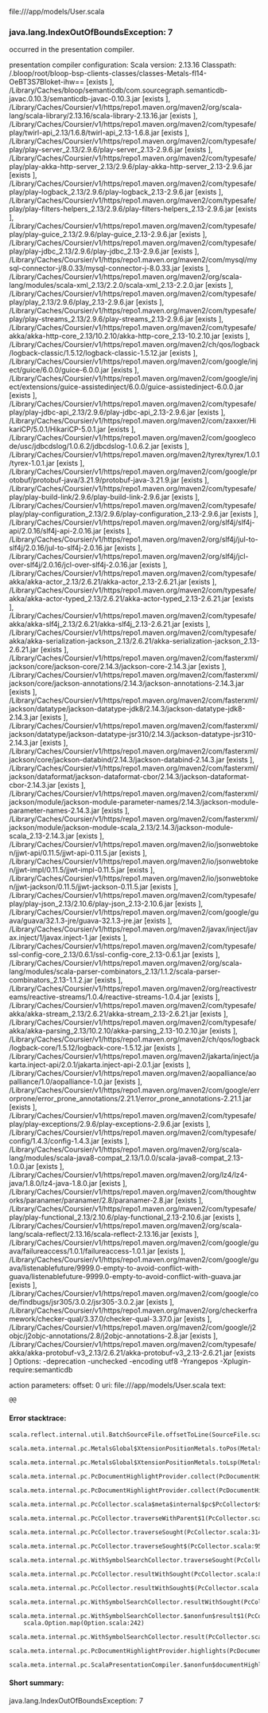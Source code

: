 file://<WORKSPACE>/app/models/User.scala
### java.lang.IndexOutOfBoundsException: 7

occurred in the presentation compiler.

presentation compiler configuration:
Scala version: 2.13.16
Classpath:
<WORKSPACE>/.bloop/root/bloop-bsp-clients-classes/classes-Metals-fl14-OeBT3S7BIoket-ihw== [exists ], <HOME>/Library/Caches/bloop/semanticdb/com.sourcegraph.semanticdb-javac.0.10.3/semanticdb-javac-0.10.3.jar [exists ], <HOME>/Library/Caches/Coursier/v1/https/repo1.maven.org/maven2/org/scala-lang/scala-library/2.13.16/scala-library-2.13.16.jar [exists ], <HOME>/Library/Caches/Coursier/v1/https/repo1.maven.org/maven2/com/typesafe/play/twirl-api_2.13/1.6.8/twirl-api_2.13-1.6.8.jar [exists ], <HOME>/Library/Caches/Coursier/v1/https/repo1.maven.org/maven2/com/typesafe/play/play-server_2.13/2.9.6/play-server_2.13-2.9.6.jar [exists ], <HOME>/Library/Caches/Coursier/v1/https/repo1.maven.org/maven2/com/typesafe/play/play-akka-http-server_2.13/2.9.6/play-akka-http-server_2.13-2.9.6.jar [exists ], <HOME>/Library/Caches/Coursier/v1/https/repo1.maven.org/maven2/com/typesafe/play/play-logback_2.13/2.9.6/play-logback_2.13-2.9.6.jar [exists ], <HOME>/Library/Caches/Coursier/v1/https/repo1.maven.org/maven2/com/typesafe/play/play-filters-helpers_2.13/2.9.6/play-filters-helpers_2.13-2.9.6.jar [exists ], <HOME>/Library/Caches/Coursier/v1/https/repo1.maven.org/maven2/com/typesafe/play/play-guice_2.13/2.9.6/play-guice_2.13-2.9.6.jar [exists ], <HOME>/Library/Caches/Coursier/v1/https/repo1.maven.org/maven2/com/typesafe/play/play-jdbc_2.13/2.9.6/play-jdbc_2.13-2.9.6.jar [exists ], <HOME>/Library/Caches/Coursier/v1/https/repo1.maven.org/maven2/com/mysql/mysql-connector-j/8.0.33/mysql-connector-j-8.0.33.jar [exists ], <HOME>/Library/Caches/Coursier/v1/https/repo1.maven.org/maven2/org/scala-lang/modules/scala-xml_2.13/2.2.0/scala-xml_2.13-2.2.0.jar [exists ], <HOME>/Library/Caches/Coursier/v1/https/repo1.maven.org/maven2/com/typesafe/play/play_2.13/2.9.6/play_2.13-2.9.6.jar [exists ], <HOME>/Library/Caches/Coursier/v1/https/repo1.maven.org/maven2/com/typesafe/play/play-streams_2.13/2.9.6/play-streams_2.13-2.9.6.jar [exists ], <HOME>/Library/Caches/Coursier/v1/https/repo1.maven.org/maven2/com/typesafe/akka/akka-http-core_2.13/10.2.10/akka-http-core_2.13-10.2.10.jar [exists ], <HOME>/Library/Caches/Coursier/v1/https/repo1.maven.org/maven2/ch/qos/logback/logback-classic/1.5.12/logback-classic-1.5.12.jar [exists ], <HOME>/Library/Caches/Coursier/v1/https/repo1.maven.org/maven2/com/google/inject/guice/6.0.0/guice-6.0.0.jar [exists ], <HOME>/Library/Caches/Coursier/v1/https/repo1.maven.org/maven2/com/google/inject/extensions/guice-assistedinject/6.0.0/guice-assistedinject-6.0.0.jar [exists ], <HOME>/Library/Caches/Coursier/v1/https/repo1.maven.org/maven2/com/typesafe/play/play-jdbc-api_2.13/2.9.6/play-jdbc-api_2.13-2.9.6.jar [exists ], <HOME>/Library/Caches/Coursier/v1/https/repo1.maven.org/maven2/com/zaxxer/HikariCP/5.0.1/HikariCP-5.0.1.jar [exists ], <HOME>/Library/Caches/Coursier/v1/https/repo1.maven.org/maven2/com/googlecode/usc/jdbcdslog/1.0.6.2/jdbcdslog-1.0.6.2.jar [exists ], <HOME>/Library/Caches/Coursier/v1/https/repo1.maven.org/maven2/tyrex/tyrex/1.0.1/tyrex-1.0.1.jar [exists ], <HOME>/Library/Caches/Coursier/v1/https/repo1.maven.org/maven2/com/google/protobuf/protobuf-java/3.21.9/protobuf-java-3.21.9.jar [exists ], <HOME>/Library/Caches/Coursier/v1/https/repo1.maven.org/maven2/com/typesafe/play/play-build-link/2.9.6/play-build-link-2.9.6.jar [exists ], <HOME>/Library/Caches/Coursier/v1/https/repo1.maven.org/maven2/com/typesafe/play/play-configuration_2.13/2.9.6/play-configuration_2.13-2.9.6.jar [exists ], <HOME>/Library/Caches/Coursier/v1/https/repo1.maven.org/maven2/org/slf4j/slf4j-api/2.0.16/slf4j-api-2.0.16.jar [exists ], <HOME>/Library/Caches/Coursier/v1/https/repo1.maven.org/maven2/org/slf4j/jul-to-slf4j/2.0.16/jul-to-slf4j-2.0.16.jar [exists ], <HOME>/Library/Caches/Coursier/v1/https/repo1.maven.org/maven2/org/slf4j/jcl-over-slf4j/2.0.16/jcl-over-slf4j-2.0.16.jar [exists ], <HOME>/Library/Caches/Coursier/v1/https/repo1.maven.org/maven2/com/typesafe/akka/akka-actor_2.13/2.6.21/akka-actor_2.13-2.6.21.jar [exists ], <HOME>/Library/Caches/Coursier/v1/https/repo1.maven.org/maven2/com/typesafe/akka/akka-actor-typed_2.13/2.6.21/akka-actor-typed_2.13-2.6.21.jar [exists ], <HOME>/Library/Caches/Coursier/v1/https/repo1.maven.org/maven2/com/typesafe/akka/akka-slf4j_2.13/2.6.21/akka-slf4j_2.13-2.6.21.jar [exists ], <HOME>/Library/Caches/Coursier/v1/https/repo1.maven.org/maven2/com/typesafe/akka/akka-serialization-jackson_2.13/2.6.21/akka-serialization-jackson_2.13-2.6.21.jar [exists ], <HOME>/Library/Caches/Coursier/v1/https/repo1.maven.org/maven2/com/fasterxml/jackson/core/jackson-core/2.14.3/jackson-core-2.14.3.jar [exists ], <HOME>/Library/Caches/Coursier/v1/https/repo1.maven.org/maven2/com/fasterxml/jackson/core/jackson-annotations/2.14.3/jackson-annotations-2.14.3.jar [exists ], <HOME>/Library/Caches/Coursier/v1/https/repo1.maven.org/maven2/com/fasterxml/jackson/datatype/jackson-datatype-jdk8/2.14.3/jackson-datatype-jdk8-2.14.3.jar [exists ], <HOME>/Library/Caches/Coursier/v1/https/repo1.maven.org/maven2/com/fasterxml/jackson/datatype/jackson-datatype-jsr310/2.14.3/jackson-datatype-jsr310-2.14.3.jar [exists ], <HOME>/Library/Caches/Coursier/v1/https/repo1.maven.org/maven2/com/fasterxml/jackson/core/jackson-databind/2.14.3/jackson-databind-2.14.3.jar [exists ], <HOME>/Library/Caches/Coursier/v1/https/repo1.maven.org/maven2/com/fasterxml/jackson/dataformat/jackson-dataformat-cbor/2.14.3/jackson-dataformat-cbor-2.14.3.jar [exists ], <HOME>/Library/Caches/Coursier/v1/https/repo1.maven.org/maven2/com/fasterxml/jackson/module/jackson-module-parameter-names/2.14.3/jackson-module-parameter-names-2.14.3.jar [exists ], <HOME>/Library/Caches/Coursier/v1/https/repo1.maven.org/maven2/com/fasterxml/jackson/module/jackson-module-scala_2.13/2.14.3/jackson-module-scala_2.13-2.14.3.jar [exists ], <HOME>/Library/Caches/Coursier/v1/https/repo1.maven.org/maven2/io/jsonwebtoken/jjwt-api/0.11.5/jjwt-api-0.11.5.jar [exists ], <HOME>/Library/Caches/Coursier/v1/https/repo1.maven.org/maven2/io/jsonwebtoken/jjwt-impl/0.11.5/jjwt-impl-0.11.5.jar [exists ], <HOME>/Library/Caches/Coursier/v1/https/repo1.maven.org/maven2/io/jsonwebtoken/jjwt-jackson/0.11.5/jjwt-jackson-0.11.5.jar [exists ], <HOME>/Library/Caches/Coursier/v1/https/repo1.maven.org/maven2/com/typesafe/play/play-json_2.13/2.10.6/play-json_2.13-2.10.6.jar [exists ], <HOME>/Library/Caches/Coursier/v1/https/repo1.maven.org/maven2/com/google/guava/guava/32.1.3-jre/guava-32.1.3-jre.jar [exists ], <HOME>/Library/Caches/Coursier/v1/https/repo1.maven.org/maven2/javax/inject/javax.inject/1/javax.inject-1.jar [exists ], <HOME>/Library/Caches/Coursier/v1/https/repo1.maven.org/maven2/com/typesafe/ssl-config-core_2.13/0.6.1/ssl-config-core_2.13-0.6.1.jar [exists ], <HOME>/Library/Caches/Coursier/v1/https/repo1.maven.org/maven2/org/scala-lang/modules/scala-parser-combinators_2.13/1.1.2/scala-parser-combinators_2.13-1.1.2.jar [exists ], <HOME>/Library/Caches/Coursier/v1/https/repo1.maven.org/maven2/org/reactivestreams/reactive-streams/1.0.4/reactive-streams-1.0.4.jar [exists ], <HOME>/Library/Caches/Coursier/v1/https/repo1.maven.org/maven2/com/typesafe/akka/akka-stream_2.13/2.6.21/akka-stream_2.13-2.6.21.jar [exists ], <HOME>/Library/Caches/Coursier/v1/https/repo1.maven.org/maven2/com/typesafe/akka/akka-parsing_2.13/10.2.10/akka-parsing_2.13-10.2.10.jar [exists ], <HOME>/Library/Caches/Coursier/v1/https/repo1.maven.org/maven2/ch/qos/logback/logback-core/1.5.12/logback-core-1.5.12.jar [exists ], <HOME>/Library/Caches/Coursier/v1/https/repo1.maven.org/maven2/jakarta/inject/jakarta.inject-api/2.0.1/jakarta.inject-api-2.0.1.jar [exists ], <HOME>/Library/Caches/Coursier/v1/https/repo1.maven.org/maven2/aopalliance/aopalliance/1.0/aopalliance-1.0.jar [exists ], <HOME>/Library/Caches/Coursier/v1/https/repo1.maven.org/maven2/com/google/errorprone/error_prone_annotations/2.21.1/error_prone_annotations-2.21.1.jar [exists ], <HOME>/Library/Caches/Coursier/v1/https/repo1.maven.org/maven2/com/typesafe/play/play-exceptions/2.9.6/play-exceptions-2.9.6.jar [exists ], <HOME>/Library/Caches/Coursier/v1/https/repo1.maven.org/maven2/com/typesafe/config/1.4.3/config-1.4.3.jar [exists ], <HOME>/Library/Caches/Coursier/v1/https/repo1.maven.org/maven2/org/scala-lang/modules/scala-java8-compat_2.13/1.0.0/scala-java8-compat_2.13-1.0.0.jar [exists ], <HOME>/Library/Caches/Coursier/v1/https/repo1.maven.org/maven2/org/lz4/lz4-java/1.8.0/lz4-java-1.8.0.jar [exists ], <HOME>/Library/Caches/Coursier/v1/https/repo1.maven.org/maven2/com/thoughtworks/paranamer/paranamer/2.8/paranamer-2.8.jar [exists ], <HOME>/Library/Caches/Coursier/v1/https/repo1.maven.org/maven2/com/typesafe/play/play-functional_2.13/2.10.6/play-functional_2.13-2.10.6.jar [exists ], <HOME>/Library/Caches/Coursier/v1/https/repo1.maven.org/maven2/org/scala-lang/scala-reflect/2.13.16/scala-reflect-2.13.16.jar [exists ], <HOME>/Library/Caches/Coursier/v1/https/repo1.maven.org/maven2/com/google/guava/failureaccess/1.0.1/failureaccess-1.0.1.jar [exists ], <HOME>/Library/Caches/Coursier/v1/https/repo1.maven.org/maven2/com/google/guava/listenablefuture/9999.0-empty-to-avoid-conflict-with-guava/listenablefuture-9999.0-empty-to-avoid-conflict-with-guava.jar [exists ], <HOME>/Library/Caches/Coursier/v1/https/repo1.maven.org/maven2/com/google/code/findbugs/jsr305/3.0.2/jsr305-3.0.2.jar [exists ], <HOME>/Library/Caches/Coursier/v1/https/repo1.maven.org/maven2/org/checkerframework/checker-qual/3.37.0/checker-qual-3.37.0.jar [exists ], <HOME>/Library/Caches/Coursier/v1/https/repo1.maven.org/maven2/com/google/j2objc/j2objc-annotations/2.8/j2objc-annotations-2.8.jar [exists ], <HOME>/Library/Caches/Coursier/v1/https/repo1.maven.org/maven2/com/typesafe/akka/akka-protobuf-v3_2.13/2.6.21/akka-protobuf-v3_2.13-2.6.21.jar [exists ]
Options:
-deprecation -unchecked -encoding utf8 -Yrangepos -Xplugin-require:semanticdb


action parameters:
offset: 0
uri: file://<WORKSPACE>/app/models/User.scala
text:
```scala
@@

```



#### Error stacktrace:

```
scala.reflect.internal.util.BatchSourceFile.offsetToLine(SourceFile.scala:213)
	scala.meta.internal.pc.MetalsGlobal$XtensionPositionMetals.toPos(MetalsGlobal.scala:727)
	scala.meta.internal.pc.MetalsGlobal$XtensionPositionMetals.toLsp(MetalsGlobal.scala:740)
	scala.meta.internal.pc.PcDocumentHighlightProvider.collect(PcDocumentHighlightProvider.scala:21)
	scala.meta.internal.pc.PcDocumentHighlightProvider.collect(PcDocumentHighlightProvider.scala:9)
	scala.meta.internal.pc.PcCollector.scala$meta$internal$pc$PcCollector$$collect$1(PcCollector.scala:108)
	scala.meta.internal.pc.PcCollector.traverseWithParent$1(PcCollector.scala:177)
	scala.meta.internal.pc.PcCollector.traverseSought(PcCollector.scala:314)
	scala.meta.internal.pc.PcCollector.traverseSought$(PcCollector.scala:95)
	scala.meta.internal.pc.WithSymbolSearchCollector.traverseSought(PcCollector.scala:345)
	scala.meta.internal.pc.PcCollector.resultWithSought(PcCollector.scala:82)
	scala.meta.internal.pc.PcCollector.resultWithSought$(PcCollector.scala:17)
	scala.meta.internal.pc.WithSymbolSearchCollector.resultWithSought(PcCollector.scala:345)
	scala.meta.internal.pc.WithSymbolSearchCollector.$anonfun$result$1(PcCollector.scala:352)
	scala.Option.map(Option.scala:242)
	scala.meta.internal.pc.WithSymbolSearchCollector.result(PcCollector.scala:352)
	scala.meta.internal.pc.PcDocumentHighlightProvider.highlights(PcDocumentHighlightProvider.scala:30)
	scala.meta.internal.pc.ScalaPresentationCompiler.$anonfun$documentHighlight$1(ScalaPresentationCompiler.scala:510)
```
#### Short summary: 

java.lang.IndexOutOfBoundsException: 7